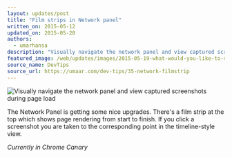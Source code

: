 ```yaml
---
layout: updates/post
title: "Film strips in Network panel"
written_on: 2015-05-12
updated_on: 2015-05-20
authors:
  - umarhansa
description: "Visually navigate the network panel and view captured screenshots during page load"
featured_image: /web/updates/images/2015-05-19-what-would-you-like-to-see-next-in-dev-tips-daily/network-filmstrip.gif
source_name: DevTips
source_url: https://umaar.com/dev-tips/35-network-filmstrip
---
```

<img src="/web/updates/images/2015-05-19-what-would-you-like-to-see-next-in-dev-tips-daily/network-filmstrip.gif" alt="Visually navigate the network panel and view captured screenshots during page load">

The Network Panel is getting some nice upgrades. There's a film strip at the top which shows page rendering from start to finish. If you click a screenshot you are taken to the corresponding point in the timeline-style view.

<em>Currently in Chrome Canary</em>
